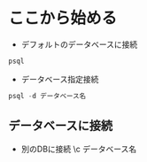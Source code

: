 # ここから始める
* デフォルトのデータベースに接続
```sql
psql
```



* データベース指定接続
```sql
psql -d データベース名
```







## データベースに接続
* 別のDBに接続
\c データベース名
